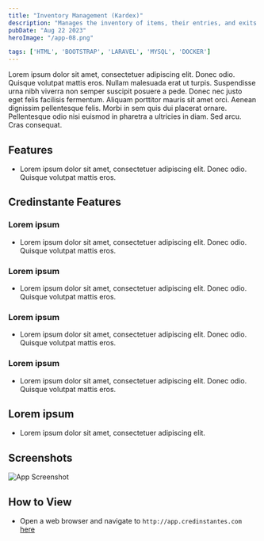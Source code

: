 ```yaml
---
title: "Inventory Management (Kardex)"
description: "Manages the inventory of items, their entries, and exits directly from the production line."
pubDate: "Aug 22 2023"
heroImage: "/app-08.png"

tags: ['HTML', 'BOOTSTRAP', 'LARAVEL', 'MYSQL', 'DOCKER']
---
```


Lorem ipsum dolor sit amet, consectetuer adipiscing elit. Donec odio. Quisque volutpat mattis eros. Nullam malesuada erat ut turpis. Suspendisse urna nibh viverra non semper suscipit posuere a pede.
Donec nec justo eget felis facilisis fermentum. Aliquam porttitor mauris sit amet orci. Aenean dignissim pellentesque felis.
Morbi in sem quis dui placerat ornare. Pellentesque odio nisi euismod in pharetra a ultricies in diam. Sed arcu. Cras consequat.


## Features
- Lorem ipsum dolor sit amet, consectetuer adipiscing elit. Donec odio. Quisque volutpat mattis eros. 


## **Credinstante Features**

### **Lorem ipsum**
- Lorem ipsum dolor sit amet, consectetuer adipiscing elit. Donec odio. Quisque volutpat mattis eros. 

### **Lorem ipsum**
- Lorem ipsum dolor sit amet, consectetuer adipiscing elit. Donec odio. Quisque volutpat mattis eros. 


### **Lorem ipsum**
- Lorem ipsum dolor sit amet, consectetuer adipiscing elit. Donec odio. Quisque volutpat mattis eros. 

### **Lorem ipsum**
- Lorem ipsum dolor sit amet, consectetuer adipiscing elit. Donec odio. Quisque volutpat mattis eros. 

## Lorem ipsum
- Lorem ipsum dolor sit amet, consectetuer adipiscing elit.

## Screenshots

![App Screenshot](https://via.placeholder.com/468x300?text=App+Screenshot+Here)

## How to View
- Open a web browser and navigate to `http://app.credinstantes.com` [here](http://app.credinstantes.com)

